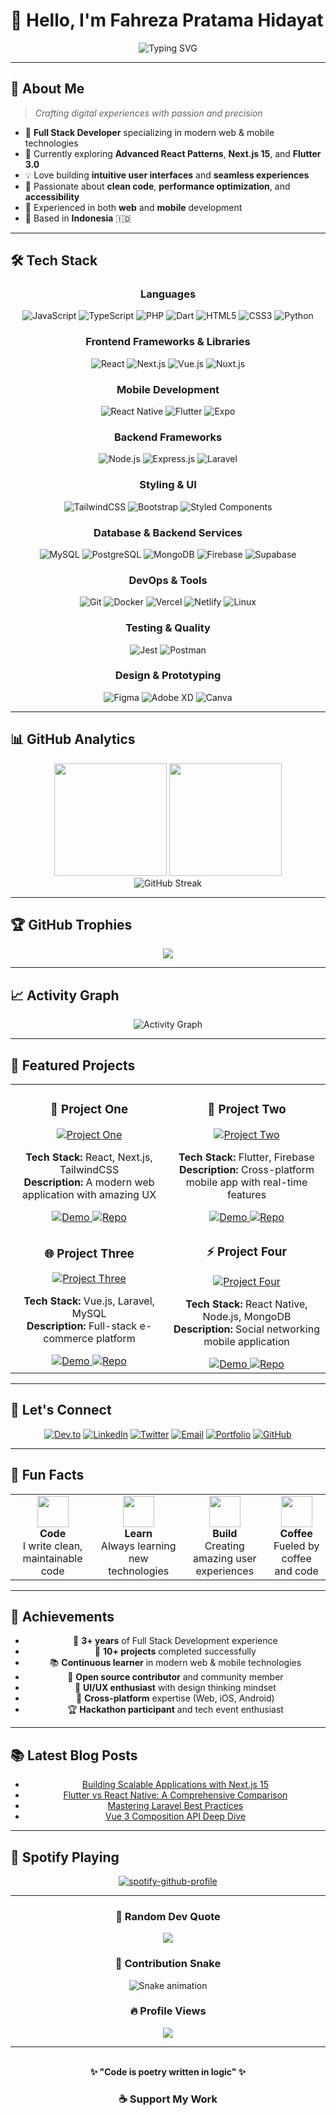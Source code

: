 # 👋 Hello, I'm Fahreza Pratama Hidayat

<div align="center">
  <img src="https://readme-typing-svg.herokuapp.com?font=Fira+Code&size=22&duration=3000&pause=1000&color=36BCF7&center=true&vCenter=true&width=600&lines=Full+Stack+Developer+from+Indonesia;Passionate+about+Clean+Code;Building+Amazing+User+Experiences;Mobile+%26+Web+Development+Expert" alt="Typing SVG" />
</div>

---

## 🚀 About Me

> *Crafting digital experiences with passion and precision*

- 🎯 **Full Stack Developer** specializing in modern web & mobile technologies
- 🌱 Currently exploring **Advanced React Patterns**, **Next.js 15**, and **Flutter 3.0**
- 💡 Love building **intuitive user interfaces** and **seamless experiences**
- 🎨 Passionate about **clean code**, **performance optimization**, and **accessibility**
- 📱 Experienced in both **web** and **mobile** development
- 📍 Based in **Indonesia** 🇮🇩

---

## 🛠️ Tech Stack

<div align="center">

### Languages
![JavaScript](https://img.shields.io/badge/JavaScript-F7DF1E?style=for-the-badge&logo=javascript&logoColor=black)
![TypeScript](https://img.shields.io/badge/TypeScript-007ACC?style=for-the-badge&logo=typescript&logoColor=white)
![PHP](https://img.shields.io/badge/PHP-777BB4?style=for-the-badge&logo=php&logoColor=white)
![Dart](https://img.shields.io/badge/Dart-0175C2?style=for-the-badge&logo=dart&logoColor=white)
![HTML5](https://img.shields.io/badge/HTML5-E34F26?style=for-the-badge&logo=html5&logoColor=white)
![CSS3](https://img.shields.io/badge/CSS3-1572B6?style=for-the-badge&logo=css3&logoColor=white)
![Python](https://img.shields.io/badge/Python-3776AB?style=for-the-badge&logo=python&logoColor=white)

### Frontend Frameworks & Libraries
![React](https://img.shields.io/badge/React-20232A?style=for-the-badge&logo=react&logoColor=61DAFB)
![Next.js](https://img.shields.io/badge/Next.js-000000?style=for-the-badge&logo=nextdotjs&logoColor=white)
![Vue.js](https://img.shields.io/badge/Vue.js-35495E?style=for-the-badge&logo=vuedotjs&logoColor=4FC08D)
![Nuxt.js](https://img.shields.io/badge/Nuxt.js-00C58E?style=for-the-badge&logo=nuxtdotjs&logoColor=white)

### Mobile Development
![React Native](https://img.shields.io/badge/React_Native-20232A?style=for-the-badge&logo=react&logoColor=61DAFB)
![Flutter](https://img.shields.io/badge/Flutter-02569B?style=for-the-badge&logo=flutter&logoColor=white)
![Expo](https://img.shields.io/badge/Expo-000020?style=for-the-badge&logo=expo&logoColor=white)

### Backend Frameworks
![Node.js](https://img.shields.io/badge/Node.js-43853D?style=for-the-badge&logo=node.js&logoColor=white)
![Express.js](https://img.shields.io/badge/Express.js-000000?style=for-the-badge&logo=express&logoColor=white)
![Laravel](https://img.shields.io/badge/Laravel-FF2D20?style=for-the-badge&logo=laravel&logoColor=white)

### Styling & UI
![TailwindCSS](https://img.shields.io/badge/Tailwind_CSS-38B2AC?style=for-the-badge&logo=tailwind-css&logoColor=white)
![Bootstrap](https://img.shields.io/badge/Bootstrap-563D7C?style=for-the-badge&logo=bootstrap&logoColor=white)
![Styled Components](https://img.shields.io/badge/styled--components-DB7093?style=for-the-badge&logo=styled-components&logoColor=white)

### Database & Backend Services
![MySQL](https://img.shields.io/badge/MySQL-00000F?style=for-the-badge&logo=mysql&logoColor=white)
![PostgreSQL](https://img.shields.io/badge/PostgreSQL-316192?style=for-the-badge&logo=postgresql&logoColor=white)
![MongoDB](https://img.shields.io/badge/MongoDB-4EA94B?style=for-the-badge&logo=mongodb&logoColor=white)
![Firebase](https://img.shields.io/badge/Firebase-039BE5?style=for-the-badge&logo=Firebase&logoColor=white)
![Supabase](https://img.shields.io/badge/Supabase-3ECF8E?style=for-the-badge&logo=supabase&logoColor=white)

### DevOps & Tools
![Git](https://img.shields.io/badge/Git-F05032?style=for-the-badge&logo=git&logoColor=white)
![Docker](https://img.shields.io/badge/Docker-2496ED?style=for-the-badge&logo=docker&logoColor=white)
![Vercel](https://img.shields.io/badge/Vercel-000000?style=for-the-badge&logo=vercel&logoColor=white)
![Netlify](https://img.shields.io/badge/Netlify-00C7B7?style=for-the-badge&logo=netlify&logoColor=white)
![Linux](https://img.shields.io/badge/Linux-FCC624?style=for-the-badge&logo=linux&logoColor=black)

### Testing & Quality
![Jest](https://img.shields.io/badge/Jest-323330?style=for-the-badge&logo=Jest&logoColor=white)
![Postman](https://img.shields.io/badge/Postman-FF6C37?style=for-the-badge&logo=postman&logoColor=white)

### Design & Prototyping
![Figma](https://img.shields.io/badge/Figma-F24E1E?style=for-the-badge&logo=figma&logoColor=white)
![Adobe XD](https://img.shields.io/badge/Adobe%20XD-470137?style=for-the-badge&logo=Adobe%20XD&logoColor=white)
![Canva](https://img.shields.io/badge/Canva-00C4CC?style=for-the-badge&logo=canva&logoColor=white)

</div>

---

## 📊 GitHub Analytics

<div align="center">
  <img height="180em" src="https://github-readme-stats.vercel.app/api?username=fahrezapratamahidayat&show_icons=true&theme=tokyonight&include_all_commits=true&count_private=true&hide_border=true&bg_color=0D1117"/>
  <img height="180em" src="https://github-readme-stats.vercel.app/api/top-langs/?username=fahrezapratamahidayat&layout=compact&langs_count=8&theme=tokyonight&hide_border=true&bg_color=0D1117"/>
</div>

<div align="center">
  <img src="https://github-readme-streak-stats.herokuapp.com/?user=fahrezapratamahidayat&theme=tokyonight&hide_border=true&background=0D1117" alt="GitHub Streak" />
</div>

---

## 🏆 GitHub Trophies

<div align="center">
  <img src="https://github-profile-trophy.vercel.app/?username=fahrezapratamahidayat&theme=tokyonight&no-frame=true&no-bg=true&margin-w=4&row=1" />
</div>

---

## 📈 Activity Graph

<div align="center">
  <img src="https://github-readme-activity-graph.vercel.app/graph?username=fahrezapratamahidayat&bg_color=0D1117&color=36BCF7&line=36BCF7&point=FFFFFF&area=true&hide_border=true" alt="Activity Graph" />
</div>

---

## 💼 Featured Projects

<div align="center">

<table>
  <tr>
    <td width="50%">
      <h3 align="center">🚀 Project One</h3>
      <div align="center">
        <a href="#" target="_blank">
          <img src="https://via.placeholder.com/400x250?text=Project+One" alt="Project One" />
        </a>
        <p>
          <strong>Tech Stack:</strong> React, Next.js, TailwindCSS
          <br>
          <strong>Description:</strong> A modern web application with amazing UX
        </p>
        <a href="#" target="_blank">
          <img src="https://img.shields.io/badge/Demo-00C7B7?style=for-the-badge&logo=vercel&logoColor=white" alt="Demo">
        </a>
        <a href="#" target="_blank">
          <img src="https://img.shields.io/badge/Repo-100000?style=for-the-badge&logo=github&logoColor=white" alt="Repo">
        </a>
      </div>
    </td>
    <td width="50%">
      <h3 align="center">📱 Project Two</h3>
      <div align="center">
        <a href="#" target="_blank">
          <img src="https://via.placeholder.com/400x250?text=Project+Two" alt="Project Two" />
        </a>
        <p>
          <strong>Tech Stack:</strong> Flutter, Firebase
          <br>
          <strong>Description:</strong> Cross-platform mobile app with real-time features
        </p>
        <a href="#" target="_blank">
          <img src="https://img.shields.io/badge/Demo-02569B?style=for-the-badge&logo=flutter&logoColor=white" alt="Demo">
        </a>
        <a href="#" target="_blank">
          <img src="https://img.shields.io/badge/Repo-100000?style=for-the-badge&logo=github&logoColor=white" alt="Repo">
        </a>
      </div>
    </td>
  </tr>
  <tr>
    <td width="50%">
      <h3 align="center">🌐 Project Three</h3>
      <div align="center">
        <a href="#" target="_blank">
          <img src="https://via.placeholder.com/400x250?text=Project+Three" alt="Project Three" />
        </a>
        <p>
          <strong>Tech Stack:</strong> Vue.js, Laravel, MySQL
          <br>
          <strong>Description:</strong> Full-stack e-commerce platform
        </p>
        <a href="#" target="_blank">
          <img src="https://img.shields.io/badge/Demo-FF2D20?style=for-the-badge&logo=laravel&logoColor=white" alt="Demo">
        </a>
        <a href="#" target="_blank">
          <img src="https://img.shields.io/badge/Repo-100000?style=for-the-badge&logo=github&logoColor=white" alt="Repo">
        </a>
      </div>
    </td>
    <td width="50%">
      <h3 align="center">⚡ Project Four</h3>
      <div align="center">
        <a href="#" target="_blank">
          <img src="https://via.placeholder.com/400x250?text=Project+Four" alt="Project Four" />
        </a>
        <p>
          <strong>Tech Stack:</strong> React Native, Node.js, MongoDB
          <br>
          <strong>Description:</strong> Social networking mobile application
        </p>
        <a href="#" target="_blank">
          <img src="https://img.shields.io/badge/Demo-61DAFB?style=for-the-badge&logo=react&logoColor=black" alt="Demo">
        </a>
        <a href="#" target="_blank">
          <img src="https://img.shields.io/badge/Repo-100000?style=for-the-badge&logo=github&logoColor=white" alt="Repo">
        </a>
      </div>
    </td>
  </tr>
</table>

</div>

---

## 🤝 Let's Connect

<div align="center">
  
[![Dev.to](https://img.shields.io/badge/dev.to-0A0A0A?style=for-the-badge&logo=devdotto&logoColor=white)](https://dev.to/fahrezapratamahidayat)
[![LinkedIn](https://img.shields.io/badge/LinkedIn-0077B5?style=for-the-badge&logo=linkedin&logoColor=white)](https://linkedin.com/in/fahrezapratamahidayat)
[![Twitter](https://img.shields.io/badge/Twitter-1DA1F2?style=for-the-badge&logo=twitter&logoColor=white)](https://twitter.com/fahrezapratama)
[![Email](https://img.shields.io/badge/Email-D14836?style=for-the-badge&logo=gmail&logoColor=white)](mailto:fahrezapratamah@gmail.com)
[![Portfolio](https://img.shields.io/badge/Portfolio-000000?style=for-the-badge&logo=About.me&logoColor=white)](#)
[![GitHub](https://img.shields.io/badge/GitHub-100000?style=for-the-badge&logo=github&logoColor=white)](https://github.com/fahrezapratamahidayat)

</div>

---

## 🎉 Fun Facts

<div align="center">
  
<table>
  <tr>
    <td align="center">
      <img src="https://media.giphy.com/media/WUlplcMpOCEmTGBtBW/giphy.gif" width="50">
      <br>
      <strong>Code</strong>
      <br>
      I write clean, maintainable code
    </td>
    <td align="center">
      <img src="https://media.giphy.com/media/VbnUQpnihPSIgIXuZv/giphy.gif" width="50">
      <br>
      <strong>Learn</strong>
      <br>
      Always learning new technologies
    </td>
    <td align="center">
      <img src="https://media.giphy.com/media/LnQjpWaON8nhr21vNW/giphy.gif" width="50">
      <br>
      <strong>Build</strong>
      <br>
      Creating amazing user experiences
    </td>
    <td align="center">
      <img src="https://media.giphy.com/media/kH1DBkPNyZPOk0BxrM/giphy.gif" width="50">
      <br>
      <strong>Coffee</strong>
      <br>
      Fueled by coffee and code
    </td>
  </tr>
</table>

</div>

---

## 🏅 Achievements

<div align="center">
  
- 🎯 **3+ years** of Full Stack Development experience
- 🚀 **10+ projects** completed successfully
- 📚 **Continuous learner** in modern web & mobile technologies
- 🤝 **Open source contributor** and community member
- 🎨 **UI/UX enthusiast** with design thinking mindset
- 📱 **Cross-platform** expertise (Web, iOS, Android)
- 🏆 **Hackathon participant** and tech event enthusiast

</div>

---

## 📚 Latest Blog Posts

<div align="center">

<!-- BLOG-POST-LIST:START -->
- [Building Scalable Applications with Next.js 15](#)
- [Flutter vs React Native: A Comprehensive Comparison](#)
- [Mastering Laravel Best Practices](#)
- [Vue 3 Composition API Deep Dive](#)
<!-- BLOG-POST-LIST:END -->

</div>

---

## 🎵 Spotify Playing

<div align="center">

[![spotify-github-profile](https://spotify-github-profile.kittinanx.com/api/view?uid=y5yymjm6484659thse7vlyhs8&cover_image=true&theme=default&show_offline=true&background_color=121212&interchange=true&bar_color_cover=true)](https://spotify-github-profile.kittinanx.com/api/view?uid=y5yymjm6484659thse7vlyhs8&redirect=true)

</div>

---

<div align="center">
  
### 💭 Random Dev Quote
![](https://quotes-github-readme.vercel.app/api?type=horizontal&theme=tokyonight)

### 🐍 Contribution Snake
![Snake animation](https://github.com/fahrezapratamahidayat/fahrezapratamahidayat/blob/output/github-contribution-grid-snake.svg)

### 🔥 Profile Views
![](https://komarev.com/ghpvc/?username=fahrezapratamahidayat&label=Profile%20views&color=0e75b6&style=flat)

---

<img src="https://raw.githubusercontent.com/andreasbm/readme/master/assets/lines/colored.png" width="100%" height="3">

**✨ "Code is poetry written in logic" ✨**

### ☕ Support My Work

<!-- <a href="https://www.buymeacoffee.com/fahrezapratama" target="_blank">
  <img src="https://cdn.buymeacoffee.com/buttons/v2/default-yellow.png" alt="Buy Me A Coffee" style="height: 60px !important;width: 217px !important;" >
</a> -->

</div>
